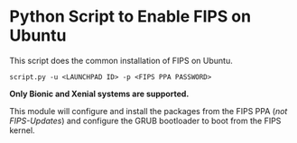 # Python Script to Enable FIPS on Ubuntu
This script does the common installation of FIPS on Ubuntu.

`script.py -u <LAUNCHPAD ID> -p <FIPS PPA PASSWORD>`

**Only Bionic and Xenial systems are supported.**

This module will configure and install the packages from the FIPS PPA (*not FIPS-Updates*) and configure the GRUB bootloader to boot from the FIPS kernel.

